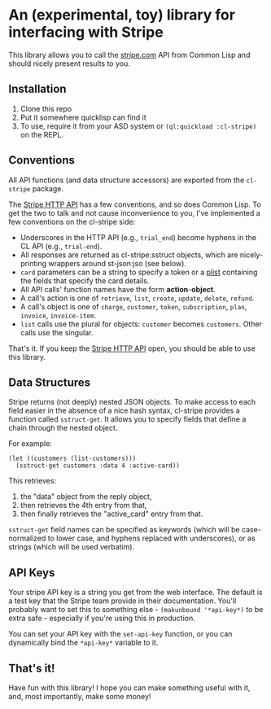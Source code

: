 # An (experimental, toy) library for interfacing with Stripe

This library allows you to call the [stripe.com](http://stripe.com)
API from Common Lisp and should nicely present results to you.

## Installation

1. Clone this repo
2. Put it somewhere quicklisp can find it
3. To use, require it from your ASD system or `(ql:quickload :cl-stripe)` on the REPL.

## Conventions

All API functions (and data structure accessors) are exported from the
`cl-stripe` package.

The [Stripe HTTP API](https://stripe.com/api/docs) has a few conventions, and so does Common Lisp. To
get the two to talk and not cause inconvenience to you, I've
implemented a few conventions on the cl-stripe side:

* Underscores in the HTTP API (e.g., `trial_end`) become hyphens in
  the CL API (e.g., `trial-end`).
* All responses are returned as cl-stripe:sstruct objects, which are
  nicely-printing wrappers around st-json:jso (see below).
* `card` parameters can be a string to specify a token or a
  [plist](http://www.lispworks.com/documentation/HyperSpec/Body/26_glo_p.htm#property_list)
  containing the fields that specify the card details.
* All API calls' function names have the form **action**-**object**. 
* A call's action is one of `retrieve`, `list`, `create`, `update`,
  `delete`, `refund`.
* A call's object is one of `charge`, `customer`, `token`,
  `subscription`, `plan`, `invoice`, `invoice-item`.
* `list` calls use the plural for objects: `customer` becomes
  `customers`. Other calls use the singular.

That's it. If you keep the
[Stripe HTTP API](https://stripe.com/api/docs) open, you should be
able to use this library.

## Data Structures

Stripe returns (not deeply) nested JSON objects. To make access to
each field easier in the absence of a nice hash syntax, cl-stripe
provides a function called `sstruct-get`. It allows you to specify
fields that define a chain through the nested object.

For example:

    (let ((customers (list-customers)))
      (sstruct-get customers :data 4 :active-card))
      
This retrieves:

1. the "data" object from the reply object,
2. then retrieves the 4th entry from that,
3. then finally retrieves the "active_card" entry from that.

`sstruct-get` field names can be specified as keywords (which will be
case-normalized to lower case, and hyphens replaced with underscores),
or as strings (which will be used verbatim).

## API Keys

Your stripe API key is a string you get from the web interface. The
default is a test key that the Stripe team provide in their
documentation. You'll probably want to set this to something else -
`(makunbound '*api-key*)` to be extra safe - especially if you're using
this in production.

You can set your API key with the `set-api-key` function, or you can
dynamically bind the `*api-key*` variable to it.

## That's it!

Have fun with this library! I hope you can make something useful with
it, and, most importantly, make some money!
